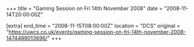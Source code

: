 +++
title = "Gaming Session on Fri 14th November 2008"
date = "2008-11-14T20:00:00Z"

[extra]
end_time = "2008-11-15T08:00:00Z"
location = "DCS"
original = "https://uwcs.co.uk/events/gaming-session-on-fri-14th-november-2008-1474489013696/"
+++



